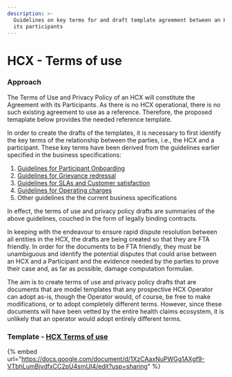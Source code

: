 ```yaml
---
description: >-
  Guidelines on key terms for and draft template agreement between an HCX and
  its participants
---
```


# HCX - Terms of use

### Approach

The Terms of Use and Privacy Policy of an HCX will constitute the Agreement with its Participants. As there is no HCX operational, there is no such existing agreement to use as a reference. Therefore, the proposed temaplate below provides the needed reference template.

In order to create the drafts of the templates, it is necessary to first identify the key terms of the relationship between the parties, i.e., the HCX and a participant. These key terms have been derived from the guidelines earlier specified in the business specifications:

1. [Guidelines for Participant Onboarding](broken-reference)&#x20;
2. [Guidelines for Grievance redressal](broken-reference)
3. [Guidelines for SLAs and Customer satisfaction](broken-reference)&#x20;
4. [Guidelines for Operating charges](broken-reference)&#x20;
5. Other guidelines the the current business specifications&#x20;

In effect, the terms of use and privacy policy drafts are summaries of the above guidelines, couched in the form of legally binding contracts.

In keeping with the endeavour to ensure rapid dispute resolution between all entities in the HCX, the drafts are being created so that they are FTA friendly. In order for the documents to be FTA friendly, they must be unambiguous and identify the potential disputes that could arise between an HCX and a Participant and the evidence needed by the parties to prove their case and, as far as possible, damage computation formulae.

The aim is to create terms of use and privacy policy drafts that are documents that are model templates that any prospective HCX Operator can adopt as-is, though the Operator would, of course, be free to make modifications, or to adopt completely different terms. However, since these documents will have been vetted by the entire health claims ecosystem, it is unlikely that an operator would adopt entirely different terms.

### Template - [HCX Terms of use](https://docs.google.com/document/d/1XzCAaxNuPWGg1AXgf9-VTbhLumBjvdfxCC2pU4smUI4/edit?usp=sharing)

{% embed url="https://docs.google.com/document/d/1XzCAaxNuPWGg1AXgf9-VTbhLumBjvdfxCC2pU4smUI4/edit?usp=sharing" %}
